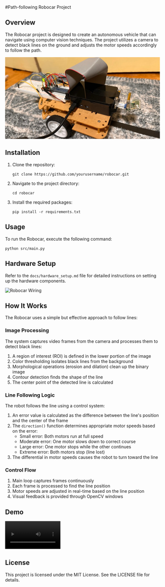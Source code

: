 #Path-following Robocar Project

## Overview
The Robocar project is designed to create an autonomous vehicle that can navigate using computer vision techniques. The project utilizes a camera to detect black lines on the ground and adjusts the motor speeds accordingly to follow the path.

![Robocar](media/RoboCar.jpg)

## Installation
1. Clone the repository:
   ```
   git clone https://github.com/yourusername/robocar.git
   ```
2. Navigate to the project directory:
   ```
   cd robocar
   ```
3. Install the required packages:
   ```
   pip install -r requirements.txt
   ```

## Usage
To run the Robocar, execute the following command:
```
python src/main.py
```

## Hardware Setup
Refer to the `docs/hardware_setup.md` file for detailed instructions on setting up the hardware components.

![Robocar Wiring](media/RobocarWiring.jpg)

## How It Works
The Robocar uses a simple but effective approach to follow lines:

### Image Processing
The system captures video frames from the camera and processes them to detect black lines:
1. A region of interest (ROI) is defined in the lower portion of the image
2. Color thresholding isolates black lines from the background
3. Morphological operations (erosion and dilation) clean up the binary image
4. Contour detection finds the shape of the line
5. The center point of the detected line is calculated

### Line Following Logic
The robot follows the line using a control system:
1. An error value is calculated as the difference between the line's position and the center of the frame
2. The `direction()` function determines appropriate motor speeds based on the error:
   - Small error: Both motors run at full speed
   - Moderate error: One motor slows down to correct course
   - Large error: One motor stops while the other continues
   - Extreme error: Both motors stop (line lost)
3. The differential in motor speeds causes the robot to turn toward the line

### Control Flow
1. Main loop captures frames continuously
2. Each frame is processed to find the line position
3. Motor speeds are adjusted in real-time based on the line position
4. Visual feedback is provided through OpenCV windows

## Demo
[<video src='https://youtu.be/oZ3vJQsgQos' width=180/>](https://youtu.be/oZ3vJQsgQos)

## License
This project is licensed under the MIT License. See the LICENSE file for details.
